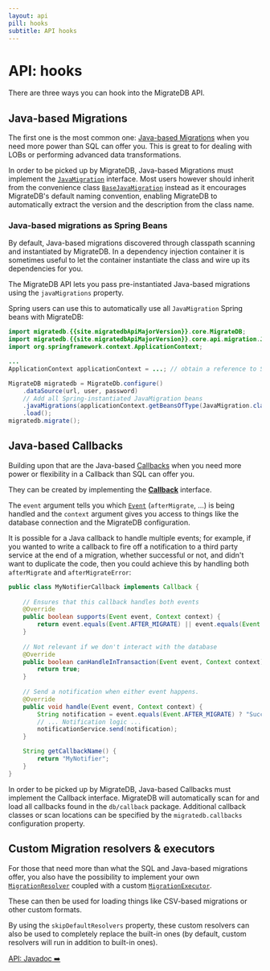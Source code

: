 ```yaml
---
layout: api
pill: hooks
subtitle: API hooks
---
```


# API: hooks

There are three ways you can hook into the MigrateDB API.

## Java-based Migrations

The first one is the most common
one: [Java-based Migrations](/migratedb/documentation/concepts/migrations#java-based-migrations)
when you need more power than SQL can offer you. This is great to for dealing with LOBs or performing advanced
data transformations.

In order to be picked up by MigrateDB, Java-based Migrations must implement the
[`JavaMigration`](/migratedb/documentation/usage/api/javadoc/migratedb/core/api/migration/JavaMigration) interface. Most
users
however should inherit from the convenience
class [`BaseJavaMigration`](/migratedb/documentation/usage/api/javadoc/migratedb/core/api/migration/BaseJavaMigration)
instead as it encourages MigrateDB's default naming convention, enabling MigrateDB to automatically extract the version
and
the description from the class name.

### Java-based migrations as Spring Beans

By default, Java-based migrations discovered through classpath scanning and instantiated by MigrateDB. In a dependency
injection container it is sometimes useful to let the container instantiate the class and wire up its dependencies for
you.

The MigrateDB API lets you pass pre-instantiated Java-based migrations using the `javaMigrations` property.

Spring users can use this to automatically use all `JavaMigration` Spring beans with MigrateDB:

```java
import migratedb.{{site.migratedbApiMajorVersion}}.core.MigrateDB;
import migratedb.{{site.migratedbApiMajorVersion}}.core.api.migration.JavaMigration;
import org.springframework.context.ApplicationContext;

...
ApplicationContext applicationContext = ...; // obtain a reference to Spring's ApplicationContext.

MigrateDB migratedb = MigrateDb.configure()
    .dataSource(url, user, password)
    // Add all Spring-instantiated JavaMigration beans
    .javaMigrations(applicationContext.getBeansOfType(JavaMigration.class).values().toArray(new JavaMigration[0]))
    .load();
migratedb.migrate();
```

## Java-based Callbacks

Building upon that are the Java-based [Callbacks](/migratedb/documentation/concepts/callbacks)
when you need more power or flexibility in a Callback than SQL can offer you.

They can be created by implementing the 
[**Callback**](/migratedb/documentation/usage/api/javadoc/migratedb/core/api/callback/Callback)
interface.

The `event` argument tells you
which [`Event`](/migratedb/documentation/usage/api/javadoc/migratedb/core/api/callback/Event)
(`afterMigrate`, ...) is being handled and the `context` argument gives you access to things
like the database connection and the MigrateDB configuration.

It is possible for a Java callback to handle multiple events; for example, if you wanted to write a callback to
fire off a notification to a third party service at the end of a migration, whether successful or not, and didn't
want to duplicate the code, then you could achieve this by handling both `afterMigrate` and `afterMigrateError`:

```java
public class MyNotifierCallback implements Callback {
    
    // Ensures that this callback handles both events
    @Override
    public boolean supports(Event event, Context context) {
        return event.equals(Event.AFTER_MIGRATE) || event.equals(Event.AFTER_MIGRATE_ERROR);
    }
    
    // Not relevant if we don't interact with the database
    @Override
    public boolean canHandleInTransaction(Event event, Context context) {
        return true;
    }
    
    // Send a notification when either event happens.
    @Override
    public void handle(Event event, Context context) {
        String notification = event.equals(Event.AFTER_MIGRATE) ? "Success" : "Failed";
        // ... Notification logic ...
        notificationService.send(notification);
    }

    String getCallbackName() {
        return "MyNotifier";
    }
}
``` 

In order to be picked up by MigrateDB, Java-based Callbacks must implement the Callback interface.
MigrateDB will automatically scan for and load all callbacks found in the `db/callback` package. Additional callback
classes or scan locations can be specified by the `migratedb.callbacks` configuration property.

## Custom Migration resolvers &amp; executors

For those that need more than what the SQL and Java-based migrations offer, you also have the possibility to
implement your
own [`MigrationResolver`](/migratedb/documentation/usage/api/javadoc/migratedb/core/api/resolver/MigrationResolver)
coupled with a
custom [`MigrationExecutor`](/migratedb/documentation/usage/api/javadoc/migratedb/core/api/executor/MigrationExecutor).

These can then be used for loading things like CSV-based migrations or other custom formats.

By using the `skipDefaultResolvers` property, these custom resolvers can also be used
to completely replace the built-in ones (by default, custom resolvers will run in addition to
built-in ones).

<p class="next-steps">
    <a class="btn btn-primary" href="/migratedb/documentation/usage/api/javadoc">API: Javadoc ➡️</a>
</p>

